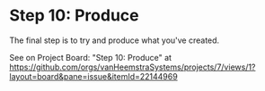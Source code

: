 # Step 10: Produce

The final step is to try and produce what you've created.

See on Project Board: "Step 10: Produce" at https://github.com/orgs/vanHeemstraSystems/projects/7/views/1?layout=board&pane=issue&itemId=22144969
